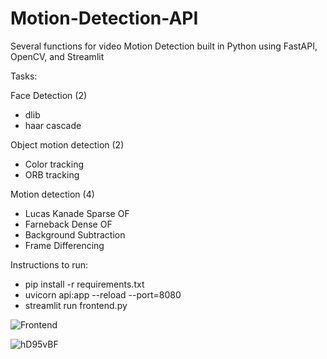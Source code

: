 # Motion-Detection-API
Several functions for video Motion Detection built in Python using FastAPI, OpenCV, and Streamlit

Tasks:

Face Detection (2)
- dlib
- haar cascade

Object motion detection (2)
- Color tracking
- ORB tracking

Motion detection (4)
- Lucas Kanade Sparse OF
- Farneback Dense OF
- Background Subtraction
- Frame Differencing

Instructions to run:
- pip install -r requirements.txt
- uvicorn api:app --reload --port=8080
- streamlit run frontend.py

![Frontend](https://cdn.discordapp.com/attachments/1090109948383481876/1362589453356371998/image.png?ex=6802f1d1&is=6801a051&hm=8967fae9409181a66e7b0c24abfd69ba5a3d7e37a9c0ebb2d068fe50cf61a3c9)

![hD95vBF](https://github.com/user-attachments/assets/fb148a49-2422-4e8e-9985-22398d0f912c)


